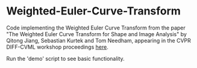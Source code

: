 # Weighted-Euler-Curve-Transform

Code implementing the Weighted Euler Curve Transform from the paper "The Weighted Euler Curve Transform for Shape and Image Analysis" by Qitong Jiang, Sebastian Kurtek and Tom Needham, appearing in the CVPR DIFF-CVML workshop proceedings [here](http://openaccess.thecvf.com/content_CVPRW_2020/papers/w50/Jiang_The_Weighted_Euler_Curve_Transform_for_Shape_and_Image_Analysis_CVPRW_2020_paper.pdf).

Run the 'demo' script to see basic functionality.
